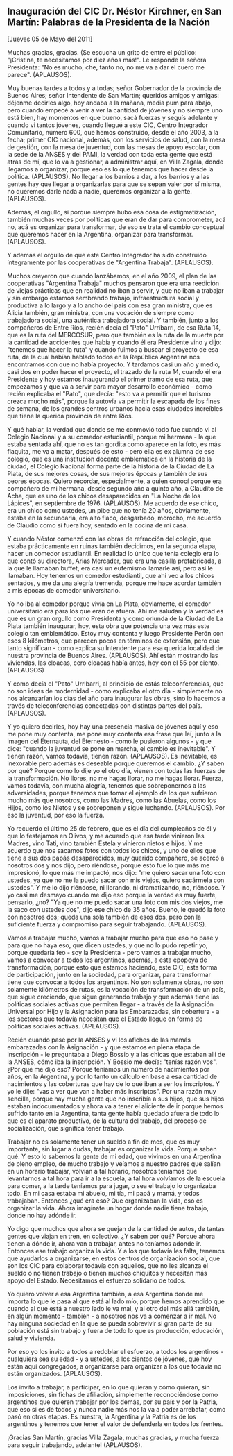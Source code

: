 Inauguración del CIC Dr. Néstor Kirchner, en San Martín: Palabras de la Presidenta de la Nación
-----------------------------------------------------------------------------------------------

[Jueves 05 de Mayo del 2011]

Muchas gracias, gracias. (Se escucha un grito de entre el público:
"¡Cristina, te necesitamos por diez años más!". Le responde la señora
Presidenta: "No es mucho, che, tanto no, no me va a dar el cuero me
parece". (APLAUSOS).

Muy buenas tardes a todos y a todas; señor Gobernador de la provincia de
Buenos Aires; señor Intendente de San Martín; queridos amigos y amigas:
déjenme decirles algo, hoy andaba a la mañana, media pum para abajo,
pero cuando empecé a venir a ver la cantidad de jóvenes y no siempre uno
está bien, hay momentos en que bueno, sacà fuerzas y seguís adelante y
cuando vi tantos jóvenes, cuando llegué a este CIC, Centro Integrador
Comunitario, número 600, que hemos construido, desde el año 2003, a la
fecha; primer CIC nacional, además, con los servicios de salud, con la
mesa de gestión, con la mesa de juventud, con las mesas de apoyo
escolar, con la sede de la ANSES y del PAMI, la verdad con toda esta
gente que está atrás de mí, que lo va a gestionar, a administrar aquí,
en Villa Zagala, donde llegamos a organizar, porque eso es lo que
tenemos que hacer desde la política. (APLAUSOS). No llegar a los barrios
a dar, a los barrios y a las gentes hay que llegar a organizarlas para
que se sepan valer por sí misma, no queremos darle nada a nadie,
queremos organizar a la gente. (APLAUSOS).

Además, el orgullo, sí porque siempre hubo esa cosa de estigmatización,
también muchas veces por políticas que eran de dar para comprometer, acá
no, acá es organizar para transformar, de eso se trata el cambio
conceptual que queremos hacer en la Argentina, organizar para
transformar. (APLAUSOS).

Y además el orgullo de que este Centro Integrador ha sido construido
íntegramente por las cooperativas de "Argentina Trabaja". (APLAUSOS).

Muchos creyeron que cuando lanzábamos, en el año 2009, el plan de las
cooperativas "Argentina Trabaja" muchos pensaron que era una reedición
de viejas prácticas que en realidad no iban a servir, y que no iban a
trabajar y sin embargo estamos sembrando trabajo, infraestructura social
y productiva a lo largo y a lo ancho del país con esa gran ministra, que
es Alicia también, gran ministra, con una vocación de siempre como
trabajadora social, una auténtica trabajadora social. Y también, junto a
los compañeros de Entre Ríos, recién decía el "Pato" Urribarri, de esa
Ruta 14, que es la ruta del MERCOSUR, pero que también es la ruta de la
muerte por la cantidad de accidentes que había y cuando él era
Presidente vino y dijo: "tenemos que hacer la ruta" y cuando fuimos a
buscar el proyecto de esa ruta, de la cual habían hablado todos en la
República Argentina nos encontramos con que no había proyecto. Y
tardamos casi un año y medio, casi dos en poder hacer el proyecto, el
trazado de la ruta 14, cuando él era Presidente y hoy estamos
inaugurando el primer tramo de esa ruta, que empezamos y que va a servir
para mayor desarrollo económico - como recién explicaba el "Pato", que
decía: "esto va a permitir que el turismo crezca mucho más", porque la
autovía va permitir la escapada de los fines de semana, de los grandes
centros urbanos hacia esas ciudades increíbles que tiene la querida
provincia de entre Ríos.

Y qué hablar, la verdad que donde se me conmovió todo fue cuando vi al
Colegio Nacional y a su comedor estudiantil, porque mi hermana - la que
estaba sentada ahí, que no es tan gordita como aparece en la foto, es
más flaquita, me va a matar, después de esto - pero ella es ex alumna de
ese colegio, que es una institución docente emblemática en la historia
de la ciudad, el Colegio Nacional forma parte de la historia de la
Ciudad de La Plata, de sus mejores cosas, de sus mejores épocas y
también de sus peores épocas. Quiero recordar, especialmente, a quien
conocí porque era compañero de mi hermana, desde segundo año a quinto
año, a Claudito de Acha, que es uno de los chicos desaparecidos en "La
Noche de los Lápices", en septiembre de 1976. (APLAUSOS). Me acuerdo de
ese chico, era un chico como ustedes, un pibe que no tenía 20 años,
obviamente, estaba en la secundaria, era alto flaco, desgarbado,
morocho, me acuerdo de Claudio como si fuera hoy, sentado en la cocina
de mi casa.

Y cuando Néstor comenzó con las obras de refracción del colegio, que
estaba prácticamente en ruinas también decidimos, en la segunda etapa,
hacer un comedor estudiantil. En realidad lo único que tenía colegio era
lo que contó su directora, Arias Mercader, que era una casilla
prefabricada, a la que le llamaban buffet, era casi un eufemismo
llamarle así, pero así le llamaban. Hoy tenemos un comedor estudiantil,
que ahí veo a los chicos sentados, y me da una alegría tremenda, porque
me hace acordar también a mis épocas de comedor universitario.

Yo no iba al comedor porque vivía en La Plata, obviamente, el comedor
universitario era para los que eran de afuera. Ahí me saludan y la
verdad es que es un gran orgullo como Presidenta y como oriunda de la
Ciudad de La Plata también inaugurar, hoy, esta obra que potencia una
vez más este colegio tan emblemático. Estoy muy contenta y luego
Presidente Perón con esos 8 kilómetros, que parecen pocos en términos de
extensión, pero que tanto significan - como explica su Intendente para
esa querida localidad de nuestra provincia de Buenos Aires. (APLAUSOS).
Ahí están mostrando las viviendas, las cloacas, cero cloacas había
antes, hoy con el 55 por ciento. (APLAUSOS)

Y como decía el "Pato" Urribarri, al principio de estás
teleconferencias, que no son ideas de modernidad - como explicaba el
otro día - simplemente no nos alcanzarían los días del año para
inaugurar las obras, sino lo hacemos a través de teleconferencias
conectadas con distintas partes del país. (APLAUSOS).

Y yo quiero decirles, hoy hay una presencia masiva de jóvenes aquí y eso
me pone muy contenta, me pone muy contenta esa frase que leí, junto a la
imagen del Eternauta, del Eternesto - como le pusieron algunos - y que
dice: "cuando la juventud se pone en marcha, el cambio es inevitable". Y
tienen razón, vamos todavía, tienen razón. (APLAUSOS). Es inevitable, es
inexorable pero además es deseable porque queremos el cambio. ¿Y saben
por qué? Porque como lo dije yo el otro día, vienen con todas las
fuerzas de la transformación. No llores, no me hagas llorar, no me hagas
llorar. Fuerza, vamos todavía, con mucha alegría, tenemos que
sobreponernos a las adversidades, porque tenemos que tomar el ejemplo de
los que sufrieron mucho más que nosotros, como las Madres, como las
Abuelas, como los Hijos, como los Nietos y se sobreponen y sigue
luchando. (APLAUSOS). Por eso la juventud, por eso la fuerza.

Yo recuerdo el último 25 de febrero, que es el día del cumpleaños de él
y que lo festejamos en Olivos, y me acuerdo que esa tarde vinieron las
Madres, vino Tati, vino también Estela y vinieron nietos e hijos. Y me
acuerdo que nos sacamos fotos con todos los chicos, y uno de ellos que
tiene a sus dos papás desaparecidos, muy querido compañero, se acercó a
nosotros dos y nos dijo, pero riéndose, porque esto fue lo que más me
impresionó, lo que más me impactó, nos dijo: "me quiero sacar una foto
con ustedes, ya que no me la puedo sacar con mis viejos, quiero
sacármela con ustedes". Y me lo dijo riéndose, ni llorando, ni
dramatizando, no, riéndose. Y yo casi me desmayo cuando me dijo eso
porque la verdad es muy fuerte, pensarlo, ¿no? "Ya que no me puedo sacar
una foto con mis dos viejos, me la saco con ustedes dos", dijo ese chico
de 35 años. Bueno, le quedó la foto con nosotros dos; queda una sola
también de esos dos, pero con la suficiente fuerza y compromiso para
seguir trabajando. (APLAUSOS).

Vamos a trabajar mucho, vamos a trabajar mucho para que eso no pase y
para que no haya eso, que dicen ustedes, y que no lo pudo repetir yo,
porque quedaría feo - soy la Presidenta - pero vamos a trabajar mucho,
vamos a convocar a todos los argentinos, además, a esta epopeya de
transformación, porque esto que estamos haciendo, este CIC, esta forma
de participación, junto en la sociedad, para organizar, para transformar
tiene que convocar a todos los argentinos. No son solamente obras, no
son solamente kilómetros de rutas, es la vocación de transformación de
un país, que sigue creciendo, que sigue generando trabajo y que además
tiene las políticas sociales activas que permiten llegar - a través de
la Asignación Universal por Hijo y la Asignación para las Embarazadas,
sin cobertura - a los sectores que todavía necesitan que el Estado
llegue en forma de políticas sociales activas. (APLAUSOS).

Recién cuando pasé por la ANSES y vi los afiches de las mamás
embarazadas con la Asignación - y que estamos en plena etapa de
inscripción - le preguntaba a Diego Bossio y a las chicas que estaban
allí de la ANSES, cómo iba la inscripción. Y Bossio me decía: "tenías
razón vos". ¿Por qué me dijo eso? Porque teníamos un número de
nacimientos por años, en la Argentina, y por lo tanto un cálculo en base
a esa cantidad de nacimientos y las coberturas que hay de lo qué iban a
ser los inscriptos. Y yo le dije: "vas a ver que van a haber más
inscriptos". Por una razón muy sencilla, porque hay mucha gente que no
inscribía a sus hijos, que sus hijos estaban indocumentados y ahora va a
tener el aliciente de ir porque hemos sufrido tanto en la Argentina,
tanta gente había quedado afuera de todo lo que es el aparato
productivo, de la cultura del trabajo, del proceso de socialización, que
significa tener trabajo.

Trabajar no es solamente tener un sueldo a fin de mes, que es muy
importante, sin lugar a dudas, trabajar es organizar la vida. Porque
saben qué. Y esto lo sabemos la gente de mi edad, que vivimos en una
Argentina de pleno empleo, de mucho trabajo y veíamos a nuestro padres
que salían en un horario trabajar, volvían a tal horario, nosotros
teníamos que levantarnos a tal hora para ir a la escuela, a tal hora
volvíamos de la escuela para comer, a la tarde teníamos para jugar, o
sea el trabajo lo organizaba todo. En mi casa estaba mi abuelo, mi tía,
mi papá y mamá, y todos trabajaban. Entonces ¿qué era eso? Que
organizaban la vida, eso es organizar la vida. Ahora imagínate un hogar
donde nadie tiene trabajo, donde no hay adónde ir.

Yo digo que muchos que ahora se quejan de la cantidad de autos, de
tantas gentes que viajan en tren, en colectivo. ¿Y saben por qué? Porque
ahora tienen a dónde ir, ahora van a trabajar, antes no teníamos adonde
ir. Entonces ese trabajo organiza la vida. Y a los que todavía les
falta, tenemos que ayudarlos a organizarse, en estos centros de
organización social, que son los CIC para colaborar todavía con
aquellos, que no les alcanza el sueldo o no tienen trabajo o tienen
muchos chiquitos y necesitan más apoyo del Estado. Necesitamos el
esfuerzo solidario de todos.

Yo quiero volver a esa Argentina también, a esa Argentina donde me
importa lo que le pasa al que está al lado mío, porque hemos aprendido
que cuando al que está a nuestro lado le va mal, y al otro del más allá
también, en algún momento - también - a nosotros nos va a comenzar a ir
mal. No hay ninguna sociedad en la que se pueda sobrevivir si gran parte
de su población está sin trabajo y fuera de todo lo que es producción,
educación, salud y vivienda.

Por eso yo los invito a todos a redoblar el esfuerzo, a todos los
argentinos - cualquiera sea su edad - y a ustedes, a los cientos de
jóvenes, que hoy están aquí congregados, a organizarse para organizar a
los que todavía no están organizados. (APLAUSOS).

Los invito a trabajar, a participar, en lo que quieran y cómo quieran,
sin imposiciones, sin fichas de afiliación, simplemente reconociéndose
como argentinos que quieren trabajar por los demás, por su país y por la
Patria, que eso sí es de todos y nunca nadie más nos la va a poder
arrebatar, como pasó en otras etapas. Es nuestra, la Argentina y la
Patria es de los argentinos y tenemos que tener el valor de defenderla
en todos los frentes.

¡Gracias San Martín, gracias Villa Zagala, muchas gracias, y mucha
fuerza para seguir trabajando, adelante! (APLAUSOS).
